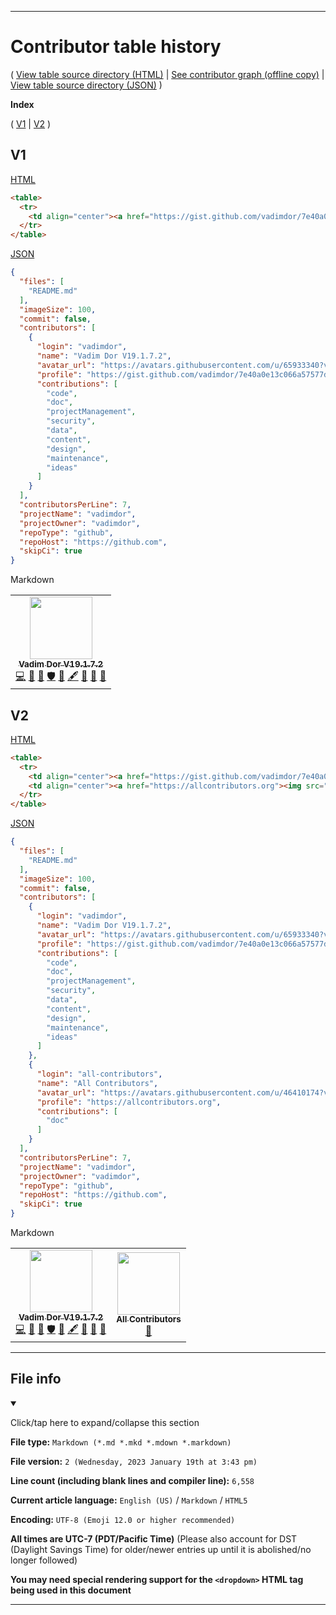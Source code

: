 
***

# Contributor table history

( [View table source directory (HTML)](/.github/AllContributorsrc/Table/HTML/) | [See contributor graph (offline copy)](/.github/AllContributorsrc/ContributorGraph/) | [View table source directory (JSON)](/.github/AllContributorsrc/JSON/) )

**Index**

( [V1](#V1) | [V2](#V2) )

## V1

[HTML](/.github/AllContributorsrc/Table/HTML/1/1-100/Table_V1.htm)

```html
<table>
  <tr>
    <td align="center"><a href="https://gist.github.com/vadimdor/7e40a0e13c066a57577d8200b1afc6a3"><img src="https://avatars.githubusercontent.com/u/65933340?v=4?s=100" width="100px;" alt=""/><br /><sub><b>Vadim Dor V19.1.7.2</b></sub></a><br /><a href="https://github.com/vadimdor/vadimdor/commits?author=vadimdor" title="Code">💻</a> <a href="https://github.com/vadimdor/vadimdor/commits?author=vadimdor" title="Documentation">📖</a> <a href="#projectManagement-vadimdor" title="Project Management">📆</a> <a href="#security-vadimdor" title="Security">🛡️</a> <a href="#data-vadimdor" title="Data">🔣</a> <a href="#content-vadimdor" title="Content">🖋</a> <a href="#design-vadimdor" title="Design">🎨</a> <a href="#maintenance-vadimdor" title="Maintenance">🚧</a> <a href="#ideas-vadimdor" title="Ideas, Planning, & Feedback">🤔</a></td>
  </tr>
</table>
```

[JSON](https://github.com/vadimdor/vadimdor/tree/main/.github/AllContributorsrc/JSON/V1.all-contributorsrc.json)

```json
{
  "files": [
    "README.md"
  ],
  "imageSize": 100,
  "commit": false,
  "contributors": [
    {
      "login": "vadimdor",
      "name": "Vadim Dor V19.1.7.2",
      "avatar_url": "https://avatars.githubusercontent.com/u/65933340?v=4",
      "profile": "https://gist.github.com/vadimdor/7e40a0e13c066a57577d8200b1afc6a3",
      "contributions": [
        "code",
        "doc",
        "projectManagement",
        "security",
        "data",
        "content",
        "design",
        "maintenance",
        "ideas"
      ]
    }
  ],
  "contributorsPerLine": 7,
  "projectName": "vadimdor",
  "projectOwner": "vadimdor",
  "repoType": "github",
  "repoHost": "https://github.com",
  "skipCi": true
}
```

Markdown

<table>
  <tr>
    <td align="center"><a href="https://gist.github.com/vadimdor/7e40a0e13c066a57577d8200b1afc6a3"><img src="https://avatars.githubusercontent.com/u/65933340?v=4?s=100" width="100px;" alt=""/><br /><sub><b>Vadim Dor V19.1.7.2</b></sub></a><br /><a href="https://github.com/vadimdor/vadimdor/commits?author=vadimdor" title="Code">💻</a> <a href="https://github.com/vadimdor/vadimdor/commits?author=vadimdor" title="Documentation">📖</a> <a href="#projectManagement-vadimdor" title="Project Management">📆</a> <a href="#security-vadimdor" title="Security">🛡️</a> <a href="#data-vadimdor" title="Data">🔣</a> <a href="#content-vadimdor" title="Content">🖋</a> <a href="#design-vadimdor" title="Design">🎨</a> <a href="#maintenance-vadimdor" title="Maintenance">🚧</a> <a href="#ideas-vadimdor" title="Ideas, Planning, & Feedback">🤔</a></td>
  </tr>
</table>

## V2

[HTML](/.github/AllContributorsrc/Table/HTML/1/1-100/Table_V2.htm)

```html
<table>
  <tr>
    <td align="center"><a href="https://gist.github.com/vadimdor/7e40a0e13c066a57577d8200b1afc6a3"><img src="https://avatars.githubusercontent.com/u/65933340?v=4?s=100" width="100px;" alt=""/><br /><sub><b>Vadim Dor V19.1.7.2</b></sub></a><br /><a href="https://github.com/vadimdor/vadimdor/commits?author=vadimdor" title="Code">💻</a> <a href="https://github.com/vadimdor/vadimdor/commits?author=vadimdor" title="Documentation">📖</a> <a href="#projectManagement-vadimdor" title="Project Management">📆</a> <a href="#security-vadimdor" title="Security">🛡️</a> <a href="#data-vadimdor" title="Data">🔣</a> <a href="#content-vadimdor" title="Content">🖋</a> <a href="#design-vadimdor" title="Design">🎨</a> <a href="#maintenance-vadimdor" title="Maintenance">🚧</a> <a href="#ideas-vadimdor" title="Ideas, Planning, & Feedback">🤔</a></td>
    <td align="center"><a href="https://allcontributors.org"><img src="https://avatars.githubusercontent.com/u/46410174?v=4?s=100" width="100px;" alt=""/><br /><sub><b>All Contributors</b></sub></a><br /><a href="https://github.com/vadimdor/vadimdor/commits?author=all-contributors" title="Documentation">📖</a></td>
  </tr>
</table>
```

[JSON](https://github.com/vadimdor/vadimdor/tree/main/.github/AllContributorsrc/JSON/V2.all-contributorsrc.json)

```json
{
  "files": [
    "README.md"
  ],
  "imageSize": 100,
  "commit": false,
  "contributors": [
    {
      "login": "vadimdor",
      "name": "Vadim Dor V19.1.7.2",
      "avatar_url": "https://avatars.githubusercontent.com/u/65933340?v=4",
      "profile": "https://gist.github.com/vadimdor/7e40a0e13c066a57577d8200b1afc6a3",
      "contributions": [
        "code",
        "doc",
        "projectManagement",
        "security",
        "data",
        "content",
        "design",
        "maintenance",
        "ideas"
      ]
    },
    {
      "login": "all-contributors",
      "name": "All Contributors",
      "avatar_url": "https://avatars.githubusercontent.com/u/46410174?v=4",
      "profile": "https://allcontributors.org",
      "contributions": [
        "doc"
      ]
    }
  ],
  "contributorsPerLine": 7,
  "projectName": "vadimdor",
  "projectOwner": "vadimdor",
  "repoType": "github",
  "repoHost": "https://github.com",
  "skipCi": true
}
```

Markdown

<table>
  <tr>
    <td align="center"><a href="https://gist.github.com/vadimdor/7e40a0e13c066a57577d8200b1afc6a3"><img src="https://avatars.githubusercontent.com/u/65933340?v=4?s=100" width="100px;" alt=""/><br /><sub><b>Vadim Dor V19.1.7.2</b></sub></a><br /><a href="https://github.com/vadimdor/vadimdor/commits?author=vadimdor" title="Code">💻</a> <a href="https://github.com/vadimdor/vadimdor/commits?author=vadimdor" title="Documentation">📖</a> <a href="#projectManagement-vadimdor" title="Project Management">📆</a> <a href="#security-vadimdor" title="Security">🛡️</a> <a href="#data-vadimdor" title="Data">🔣</a> <a href="#content-vadimdor" title="Content">🖋</a> <a href="#design-vadimdor" title="Design">🎨</a> <a href="#maintenance-vadimdor" title="Maintenance">🚧</a> <a href="#ideas-vadimdor" title="Ideas, Planning, & Feedback">🤔</a></td>
    <td align="center"><a href="https://allcontributors.org"><img src="https://avatars.githubusercontent.com/u/46410174?v=4?s=100" width="100px;" alt=""/><br /><sub><b>All Contributors</b></sub></a><br /><a href="https://github.com/vadimdor/vadimdor/commits?author=all-contributors" title="Documentation">📖</a></td>
  </tr>
</table>


***

## File info

<details open><summary><p lang="en">Click/tap here to expand/collapse this section</p></summary>

**File type:** `Markdown (*.md *.mkd *.mdown *.markdown)`

**File version:** `2 (Wednesday, 2023 January 19th at 3:43 pm)`

**Line count (including blank lines and compiler line):** `6,558`

**Current article language:** `English (US)` / `Markdown` / `HTML5`

**Encoding:** `UTF-8 (Emoji 12.0 or higher recommended)`

**All times are UTC-7 (PDT/Pacific Time)** (Please also account for DST (Daylight Savings Time) for older/newer entries up until it is abolished/no longer followed)

**You may need special rendering support for the `<dropdown>` HTML tag being used in this document**

</details>

***
